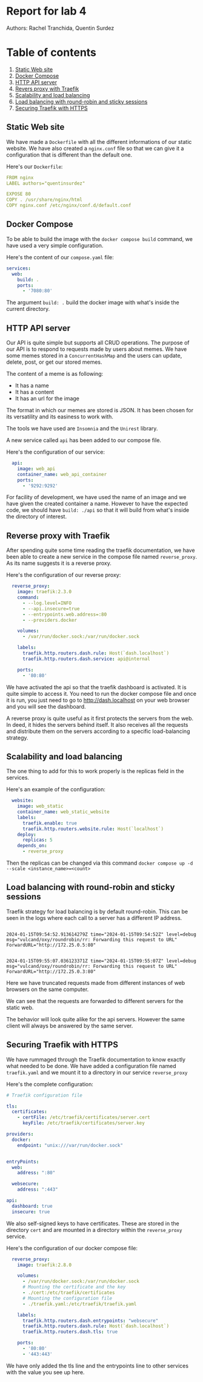 # Report for lab 4

Authors: Rachel Tranchida, Quentin Surdez


# Table of contents
1. [Static Web site](#static-web-site)
2. [Docker Compose](#docker-compose)
3. [HTTP API server](#http-api-server)
4. [Revers proxy with Traefik](#reverse-proxy-with-traefik)
5. [Scalability and load balancing](#scalability-and-load-balancing)
6. [Load balancing with round-robin and sticky sessions](#load-balancing-with-round-robin-and-sticky-sessions)
7. [Securing Traefik with HTTPS](#securing-traefik-with-https)


## Static Web site

We have made a `Dockerfile` with all the different informations of our static website. 
We have also created a `nginx.conf` file so that we can give it a configuration that is 
different than the default one. 

Here's our `Dockerfile`:

```yaml
FROM nginx
LABEL authors="quentinsurdez"

EXPOSE 80
COPY . /usr/share/nginx/html
COPY nginx.conf /etc/nginx/conf.d/default.conf
```


## Docker Compose

To be able to build the image with the `docker compose build`
command, we have used a very simple configuration. 

Here's the content of our `compose.yaml` file:

```yaml
services:
  web:
    build: .
    ports:
      - '7080:80'
```

The argument `build: .` build the docker image with what's inside the current directory.

## HTTP API server

Our API is quite simple but supports all CRUD operations. The purpose of our API is to respond to requests made by users about memes. We have some memes stored in a `ConcurrentHashMap` and the users can update, delete, post, or get our stored memes. 

The content of a meme is as following: 
- It has a name
- It has a content
- It has an url for the image

The format in which our memes are stored is JSON. It has been chosen for its versatility and its easiness to work with.

The tools we have used are `Insomnia` and the `Unirest` library. 

A new service called `api` has been added to our compose file. 

Here's the configuration of our service: 

```yaml
  api:
    image: web_api
    container_name: web_api_container
    ports:
      - '9292:9292'
```

For facility of development, we have used the name of an image and we have given the created container a name. However to have the expected code, we should have `build: ./api` so that it will build from what's inside the directory of interest.


## Reverse proxy with Traefik

After spending quite some time reading the traefik documentation, we have been able to create a new service in the compose file named `reverse_proxy`. As its name suggests it is a reverse proxy. 

Here's the configuration of our reverse proxy:

```yaml
  reverse_proxy:
    image: traefik:2.3.0
    command:
      - --log.level=INFO
      - --api.insecure=true
      - --entrypoints.web.address=:80
      - --providers.docker

    volumes:
      - /var/run/docker.sock:/var/run/docker.sock

    labels:
      traefik.http.routers.dash.rule: Host(`dash.localhost`)
      traefik.http.routers.dash.service: api@internal

    ports:
      - '80:80'
```

We have activated the api so that the traefik dashboard is activated. It is quite simple to access it. You need to run the docker compose file and once it is run, you just need to go to http://dash.localhost on your web browser and you will see the dashboard.

A reverse proxy is quite useful as it first protects the servers from the web. In deed, it hides
the servers behind itself. It also receives all the requests and distribute them on the servers according to a specific load-balancing strategy. 

## Scalability and load balancing

The one thing to add for this to work properly is the replicas field in the services. 

Here's an example of the configuration: 

```yaml
  website:
    image: web_static
    container_name: web_static_website
    labels:
      traefik.enable: true
      traefik.http.routers.website.rule: Host(`localhost`)
    deploy:
      replicas: 5
    depends_on:
      - reverse_proxy
```

Then the replicas can be changed via this command `docker compose up -d --scale <instance_name>=<count>`

## Load balancing with round-robin and sticky sessions

Traefik strategy for load balancing is by default round-robin. This can be seen in the logs where each call to a server has a different IP address. 

```

2024-01-15T09:54:52.913614279Z time="2024-01-15T09:54:52Z" level=debug msg="vulcand/oxy/roundrobin/rr: Forwarding this request to URL" ForwardURL="http://172.25.0.5:80" 


2024-01-15T09:55:07.036123371Z time="2024-01-15T09:55:07Z" level=debug msg="vulcand/oxy/roundrobin/rr: Forwarding this request to URL"  ForwardURL="http://172.25.0.3:80"

```

Here we have truncated requests made from different instances of web browsers on the same computer. 

We can see that the requests are forwarded to different servers for the static web.

The behavior will look quite alike for the api servers. However the same client will always be answered by the same server.

## Securing Traefik with HTTPS

We have rummaged through the Traefik documentation to know exactly what needed to be done. We have added a configuration file named `traefik.yaml` and we mount it to a directory in our service `reverse_proxy`

Here's the complete configuration: 

```yaml
# Traefik configuration file

tls:
  certificates:
    - certFile: /etc/traefik/certificates/server.cert
      keyFile: /etc/traefik/certificates/server.key

providers:
  docker:
    endpoint: "unix:///var/run/docker.sock"


entryPoints:
  web:
    address: ":80"

  websecure:
    address: ":443"

api:
  dashboard: true
  insecure: true
```

We also self-signed keys to have certificates. These are stored in the directory `cert` and are mounted in a directory within the `reverse_proxy` service.

Here's the configuration of our docker compose file:

```yaml
  reverse_proxy:
    image: traefik:2.8.0

    volumes:
      - /var/run/docker.sock:/var/run/docker.sock
      # Mounting the certificate and the key
      - ./cert:/etc/traefik/certificates
      # Mounting the configuration file
      - ./traefik.yaml:/etc/traefik/traefik.yaml

    labels:
      traefik.http.routers.dash.entrypoints: "websecure"
      traefik.http.routers.dash.rule: Host(`dash.localhost`)
      traefik.http.routers.dash.tls: true

    ports:
      - '80:80'
      - '443:443'
```

We have only added the tls line and the entrypoints line to other services with the value you see up here. 